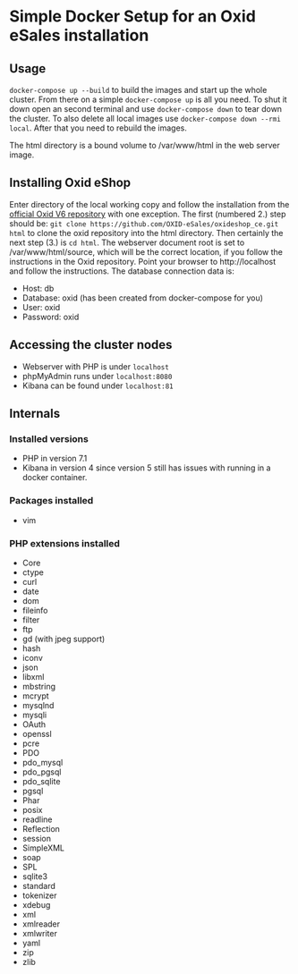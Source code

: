 # Simple Docker Setup for an Oxid eSales installation

## Usage

`docker-compose up --build` to build the images and start up the whole cluster.
From there on a simple `docker-compose up` is all you need.
To shut it down open an second terminal and use `docker-compose down` to tear down the cluster.
To also delete all local images use `docker-compose down --rmi local`. After that you need to rebuild the images.

The html directory is a bound volume to /var/www/html in the web server image.

## Installing Oxid eShop

Enter directory of the local working copy and follow the installation from the [official Oxid V6 repository](https://github.com/OXID-eSales/oxideshop_ce) with one exception. The first (numbered 2.) step should be:
```git clone https://github.com/OXID-eSales/oxideshop_ce.git html```
to clone the oxid repository into the html directory. Then certainly the next step (3.) is ```cd html```.
The webserver document root is set to /var/www/html/source, which will be the correct location, if you follow the instructions in the Oxid repository.
Point your browser to http://localhost and follow the instructions. The database connection data is:
- Host: db
- Database: oxid (has been created from docker-compose for you)
- User: oxid
- Password: oxid

## Accessing the cluster nodes

- Webserver with PHP is under `localhost`
- phpMyAdmin runs under `localhost:8080`
- Kibana can be found under `localhost:81`

## Internals

### Installed versions

- PHP in version 7.1
- Kibana in version 4 since version 5 still has issues with running in a docker container.

### Packages installed

- vim

### PHP extensions installed

- Core
- ctype
- curl
- date
- dom
- fileinfo
- filter
- ftp
- gd (with jpeg support)
- hash
- iconv
- json
- libxml
- mbstring
- mcrypt
- mysqlnd
- mysqli
- OAuth
- openssl
- pcre
- PDO
- pdo_mysql
- pdo_pgsql
- pdo_sqlite
- pgsql
- Phar
- posix
- readline
- Reflection
- session
- SimpleXML
- soap
- SPL
- sqlite3
- standard
- tokenizer
- xdebug
- xml
- xmlreader
- xmlwriter
- yaml
- zip
- zlib
